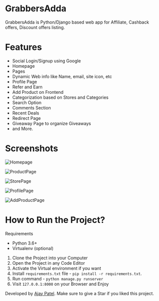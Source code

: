 # GrabbersAdda
GrabbersAdda is Python/Django based web app for Affiliate, Cashback offers, Discount offers listing.

# Features
- Social Login/Signup using Google
- Homepage
- Pages
- Dynamic Web info like Name, email, site icon, etc
- Profile Page
- Refer and Earn
- Add Product on Frontend
- Categorization based on Stores and Categories
- Search Option
- Comments Section
- Recent Deals
- Redirect Page
- Giveaway Page to organize Giveaways
- and More.


#  Screenshots

![Homepage](https://i.ibb.co/zX9wWNR/grabbersadda-homepage.png)

![ProductPage](https://i.ibb.co/5kJdH81/grabbersadd-product-page.png)

![StorePage](https://i.ibb.co/zrFx0sQ/grabbersadda-store.png)

![ProfilePage](https://i.ibb.co/3d2Mqqt/grabbersadda-profile.png)

![AddProductPage](https://i.ibb.co/T17qSBy/grabbersadd-add-product.png)

# How to Run the Project?

Requirements
- Python 3.6+ 
- Virtualenv (optional)

1. Clone the Project into your Computer
2. Open the Project in any Code Editor
3. Activate the Virtual environment if you want
4. Install `requirements.txt` file - `pip install -r requirements.txt`.
5. Run command - `python manage.py runserver`
6. Visit `127.0.0.1:8000` on your Browser and Enjoy

Developed by <a href="https://github.com/tronajay"> Ajay Patel</a>.
Make sure to give a Star if you liked this project.

